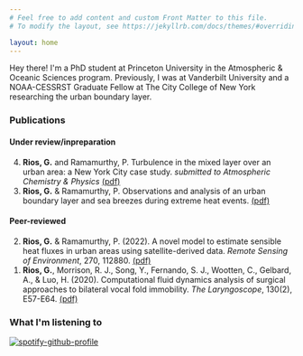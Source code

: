 ```yaml
---
# Feel free to add content and custom Front Matter to this file.
# To modify the layout, see https://jekyllrb.com/docs/themes/#overriding-theme-defaults

layout: home
---
```


Hey there! I'm a PhD student at Princeton University in the Atmospheric & Oceanic Sciences program. Previously, I was at Vanderbilt University and a NOAA-CESSRST Graduate Fellow at The City College of New York researching the urban boundary layer.

### Publications

#### Under review/inpreparation

<ol reversed start='4'>
	<li><b>Rios, G.</b> and Ramamurthy, P. Turbulence in the mixed layer over an urban area: a New York City case study. <i>submitted to Atmospheric Chemistry & Physics</i> <a href='/docs/rios_ramamurthy_2022_acp.pdf'>(pdf)</a></li>
	<li><b>Rios, G.</b> & Ramamurthy, P. Observations and analysis of an urban boundary layer and sea breezes during extreme heat events. <a href='/docs/ubl-extreme_heat.pdf'>(pdf)</a></li>
</ol>

#### Peer-reviewed
<ol reversed>
	<li><b>Rios, G.</b> & Ramamurthy, P. (2022). A novel model to estimate sensible heat fluxes  in urban areas using satellite-derived data. <i>Remote Sensing of Environment</i>, 270, 112880. <a href='/docs/qh_goes16.pdf'>(pdf)</a></li>
	<li><b>Rios, G.</b>, Morrison, R. J., Song, Y., Fernando, S. J., Wootten, C., Gelbard, A., & Luo, H. (2020). Computational fluid dynamics analysis of surgical approaches to bilateral vocal fold immobility. <i>The Laryngoscope</i>, 130(2), E57-E64. <a href='/docs/cfd_laryngoscope.pdf'>(pdf)</a></li>
</ol>

### What I'm listening to

[![spotify-github-profile](https://spotify-github-profile.vercel.app/api/view?uid=mrgabrielrios&cover_image=true&theme=natemoo-re&bar_color=53b14f&bar_color_cover=false)](https://github.com/kittinan/spotify-github-profile)
